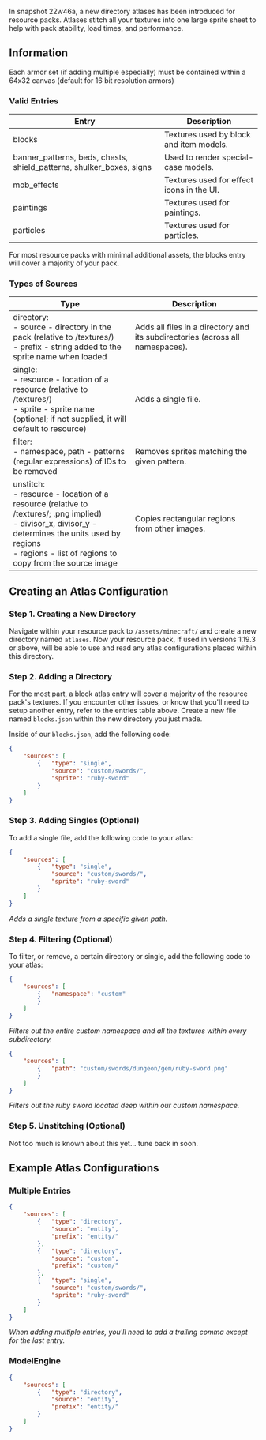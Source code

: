 In snapshot 22w46a, a new directory atlases has been introduced for resource packs. Atlases stitch all your textures into one large sprite sheet to help with pack stability, load times, and performance.

## Information

Each armor set (if adding multiple especially) must be contained within a 64x32 canvas (default for 16 bit resolution armors)

### Valid Entries

| Entry | Description |
|-------|-------------|
| blocks | Textures used by block and item models. |
| banner_patterns, beds, chests, shield_patterns, shulker_boxes, signs | Used to render special-case models. |
| mob_effects | Textures used for effect icons in the UI. |
| paintings | Textures used for paintings. |
| particles | Textures used for particles. |

For most resource packs with minimal additional assets, the blocks entry will cover a majority of your pack.

### Types of Sources

| Type | Description |
|------|-------------|
| directory:<br>- source - directory in the pack (relative to /textures/)<br>- prefix - string added to the sprite name when loaded | Adds all files in a directory and its subdirectories (across all namespaces). |
| single:<br>- resource - location of a resource (relative to /textures/)<br>- sprite - sprite name (optional; if not supplied, it will default to resource) | Adds a single file. |
| filter:<br>- namespace, path - patterns (regular expressions) of IDs to be removed | Removes sprites matching the given pattern. |
| unstitch:<br>- resource - location of a resource (relative to /textures/; .png implied)<br>- divisor_x, divisor_y - determines the units used by regions<br>- regions - list of regions to copy from the source image | Copies rectangular regions from other images. |

## Creating an Atlas Configuration

### Step 1. Creating a New Directory

Navigate within your resource pack to `/assets/minecraft/` and create a new directory named `atlases`. Now your resource pack, if used in versions 1.19.3 or above, will be able to use and read any atlas configurations placed within this directory.

### Step 2. Adding a Directory

For the most part, a block atlas entry will cover a majority of the resource pack's textures. If you encounter other issues, or know that you'll need to setup another entry, refer to the entries table above. Create a new file named `blocks.json` within the new directory you just made.

Inside of our `blocks.json`, add the following code:

```json
{
    "sources": [
        {   "type": "single",
            "source": "custom/swords/",
            "sprite": "ruby-sword"
        }
    ]
}
```

### Step 3. Adding Singles (Optional)

To add a single file, add the following code to your atlas:

```json
{
    "sources": [
        {   "type": "single",
            "source": "custom/swords/",
            "sprite": "ruby-sword"
        }
    ]
}
```
*Adds a single texture from a specific given path.*

### Step 4. Filtering (Optional)

To filter, or remove, a certain directory or single, add the following code to your atlas:

```json
{
    "sources": [
        {   "namespace": "custom"
        }
    ]
}
```
*Filters out the entire custom namespace and all the textures within every subdirectory.*

```json
{
    "sources": [
        {   "path": "custom/swords/dungeon/gem/ruby-sword.png"
        }
    ]
}
```
*Filters out the ruby sword located deep within our custom namespace.*

### Step 5. Unstitching (Optional)

Not too much is known about this yet... tune back in soon.

## Example Atlas Configurations

### Multiple Entries

```json
{
    "sources": [
        {   "type": "directory",
            "source": "entity",
            "prefix": "entity/"
        },
        {   "type": "directory",
            "source": "custom",
            "prefix": "custom/"
        },
        {   "type": "single",
            "source": "custom/swords/",
            "sprite": "ruby-sword"
        }
    ]
}
```
*When adding multiple entries, you'll need to add a trailing comma except for the last entry.*

### ModelEngine

```json
{
    "sources": [
        {   "type": "directory",
            "source": "entity",
            "prefix": "entity/"
        }
    ]
}
```